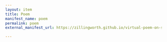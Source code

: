 ```yaml
---
layout: item
title: Poem
manifest_name: poem
permalink: poem
external_manifest_url: https://zillingworth.github.io/virtual-poem-on-screen/annotations/clip-of-claudia-rankine-for-wpr-canvas-1-poem.json

---
```

<!-- Add an essay or interpretive material below this line,
using HTML or markdown.  Do not modify this file above this line -->
